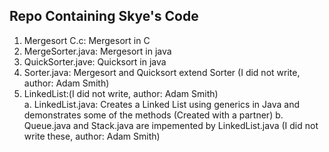 ## Repo Containing Skye's Code
1. Mergesort C.c: Mergesort in C  
2. MergeSorter.java: Mergesort in java
3. QuickSorter.jave: Quicksort in java
4. Sorter.java: Mergesort and Quicksort extend Sorter (I did not write, author: Adam Smith)
5. LinkedList:(I did not write, author: Adam Smith) <br />
    a. LinkedList.java: Creates a Linked List using generics in Java and demonstrates some of the methods (Created with a partner)
    b. Queue.java and Stack.java are impemented by LinkedList.java (I did not write these, author: Adam Smith)
